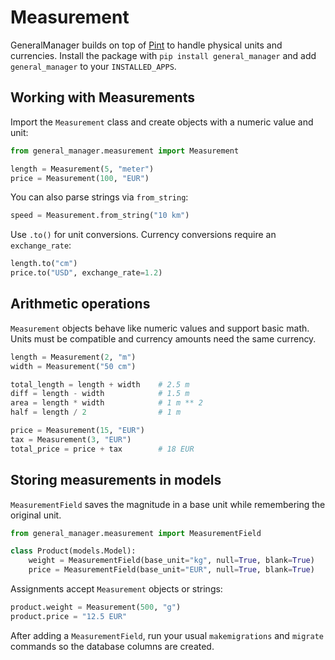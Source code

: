 # Measurement

GeneralManager builds on top of [Pint](https://pypi.org/project/Pint/) to handle physical units and currencies. Install the package with `pip install general_manager` and add `general_manager` to your `INSTALLED_APPS`.

## Working with Measurements

Import the `Measurement` class and create objects with a numeric value and unit:

```python
from general_manager.measurement import Measurement

length = Measurement(5, "meter")
price = Measurement(100, "EUR")
```

You can also parse strings via `from_string`:

```python
speed = Measurement.from_string("10 km")
```

Use `.to()` for unit conversions. Currency conversions require an `exchange_rate`:

```python
length.to("cm")
price.to("USD", exchange_rate=1.2)
```

## Arithmetic operations

`Measurement` objects behave like numeric values and support basic math. Units must be compatible and currency amounts need the same currency.

```python
length = Measurement(2, "m")
width = Measurement("50 cm")

total_length = length + width    # 2.5 m
diff = length - width            # 1.5 m
area = length * width            # 1 m ** 2
half = length / 2                # 1 m

price = Measurement(15, "EUR")
tax = Measurement(3, "EUR")
total_price = price + tax        # 18 EUR
```

## Storing measurements in models

`MeasurementField` saves the magnitude in a base unit while remembering the original unit.

```python
from general_manager.measurement import MeasurementField

class Product(models.Model):
    weight = MeasurementField(base_unit="kg", null=True, blank=True)
    price = MeasurementField(base_unit="EUR", null=True, blank=True)
```

Assignments accept `Measurement` objects or strings:

```python
product.weight = Measurement(500, "g")
product.price = "12.5 EUR"
```

After adding a `MeasurementField`, run your usual `makemigrations` and `migrate` commands so the database columns are created.
